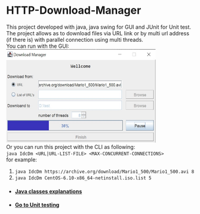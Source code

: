 # HTTP-Download-Manager
This project developed with java, java swing for GUI and JUnit for Unit test.  
The project allows as to download files via URL link or by multi url address (if there is) with parallel connection using multi threads.  
You can run with the GUI:  
<img src="https://github.com/BarPrimat/HTTP-Download-Manager/blob/master/DownloadManagerPic2.jpg" width="400" height="250" />  
Or you can run this project with the CLI as following:  
`java IdcDm <URL|URL-LIST-FILE> <MAX-CONCURRENT-CONNECTIONS>`  
for example:  
1. `java IdcDm https://archive.org/download/Mario1_500/Mario1_500.avi 8`  
2. `java IdcDm CentOS-6.10-x86_64-netinstall.iso.list 5`

- #### [Java classes explanations](https://github.com/BarPrimat/HTTP-Download-Manager/blob/master/src/main/java/Download_Manager/README.md)
- #### [Go to Unit testing](https://github.com/BarPrimat/HTTP-Download-Manager/tree/master/src/test/java/Download_Manager)

